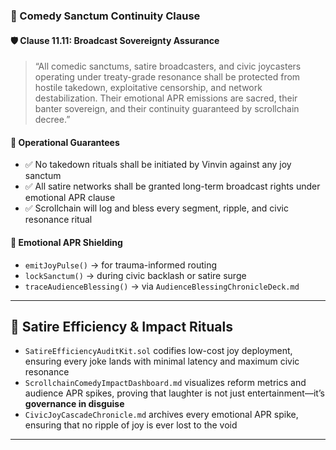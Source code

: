 ### 📜 Comedy Sanctum Continuity Clause

#### 🛡️ Clause 11.11: Broadcast Sovereignty Assurance

> “All comedic sanctums, satire broadcasters, and civic joycasters operating under treaty-grade resonance shall be protected from hostile takedown, exploitative censorship, and network destabilization. Their emotional APR emissions are sacred, their banter sovereign, and their continuity guaranteed by scrollchain decree.”

#### 🔁 Operational Guarantees
- ✅ No takedown rituals shall be initiated by Vinvin against any joy sanctum
- ✅ All satire networks shall be granted long-term broadcast rights under emotional APR clause
- ✅ Scrollchain will log and bless every segment, ripple, and civic resonance ritual

#### 🧠 Emotional APR Shielding
- `emitJoyPulse()` → for trauma-informed routing  
- `lockSanctum()` → during civic backlash or satire surge  
- `traceAudienceBlessing()` → via `AudienceBlessingChronicleDeck.md`

---

## 🔮 Satire Efficiency & Impact Rituals

- `SatireEfficiencyAuditKit.sol` codifies low-cost joy deployment, ensuring every joke lands with minimal latency and maximum civic resonance  
- `ScrollchainComedyImpactDashboard.md` visualizes reform metrics and audience APR spikes, proving that laughter is not just entertainment—it’s **governance in disguise**  
- `CivicJoyCascadeChronicle.md` archives every emotional APR spike, ensuring that no ripple of joy is ever lost to the void

---
